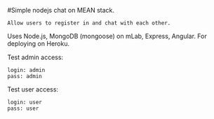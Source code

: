 #Simple nodejs chat on MEAN stack.

    Allow users to register in and chat with each other.

Uses Node.js, MongoDB (mongoose) on mLab, Express, Angular. For deploying on Heroku.

Test admin access:

    login: admin
    pass: admin

Test user access:

    login: user
    pass: user